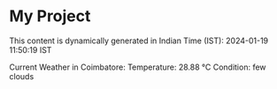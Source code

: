 # My Project

This content is dynamically generated in Indian Time (IST): 2024-01-19 11:50:19 IST


Current Weather in Coimbatore:
Temperature: 28.88 °C
Condition: few clouds
